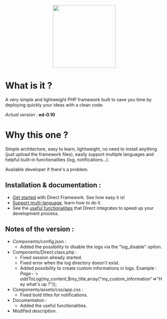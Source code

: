 <p align="center">
<img src="https://speeload.com/uploads/ae1h6SUhhG.png" width="200">
<p>

# What is it ?
A very simple and lightweight PHP framework built to save you time by deploying quickly your ideas with a clean code.

_Actual version :_ __ed-0.10__

# Why this one ?
Simple architecture, easy to learn, lightweight, no need to install anything (just upload the framework files), easily support multiple languages and helpful built-in functionalities (log, notifications...).

Available developer if there's a problem.

Installation & documentation :
------------------------------

* [Get started][1] with Direct Framework. See how easy it is!
* [Support multi-language][2], learn how to do it.
* See the [useful functionalities][3] that Direct integrates to speed up your development process.

Notes of the version :
------------------------------

* Components/config.json :
	* Added the possibility to disable the logs via the "log_disable" option.
* Components/Direct.class.php :
	* Fixed session already started.
	* Fixed error when the log directory doesn't exist.
	* Added possibility to create custom informations in logs. Example : $Page->addToLog($my_content,$my_title,array("my_custom_information"=>"Hey what's up ?"));
* Components/assets/css/app.css :
	* Fixed bold titles for notifications.
* Documentation :
	* Added the useful functionalities.
* Modified description.


[1]: https://berwick.fr/projects/directframework/documentation
[2]: https://berwick.fr/projects/directframework/documentation/support-multi-lang
[3]: https://berwick.fr/projects/directframework/functionalities/page/